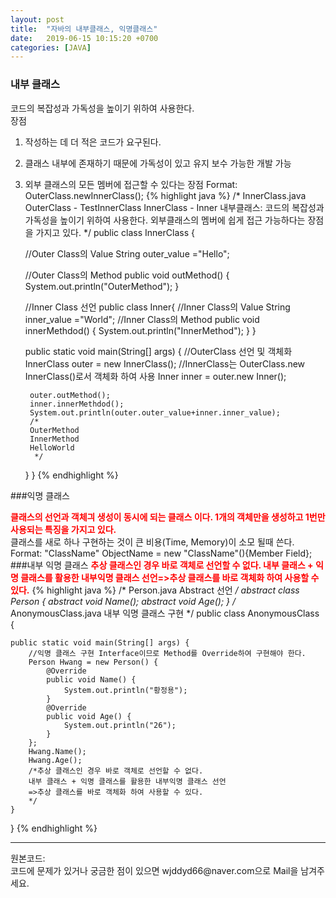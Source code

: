```yaml
---
layout: post
title:  "자바의 내부클래스, 익명클래스"
date:   2019-06-15 10:15:20 +0700
categories: [JAVA]
---
```


###   내부 클래스
코드의 복잡성과 가독성을 높이기 위하여 사용한다.  
장점  
1. 작성하는 데 더 적은 코드가 요구된다.
2. 클래스 내부에 존재하기 때문에 가독성이 있고 유지 보수 가능한 개발 가능
3. 외부 클래스의 모든 멤버에 접근할 수 있다는 장점
Format: OuterClass.newInnerClass();
{% highlight java %}
/*
InnerClass.java
OuterClass - TestInnerClass
InnerClass - Inner
내부클래스: 코드의 복잡성과 가독성을 높이기 위하여 사용한다.
외부클래스의 멤버에 쉽게 접근 가능하다는 장점을 가지고 있다.
*/
public class InnerClass {
	
	//Outer Class의 Value
	String outer_value ="Hello";
	
	//Outer Class의 Method
	public void outMethod() {
		System.out.println("OuterMethod");
	}
	
	//Inner Class 선언
	public class Inner{
		//Inner Class의 Value
		String inner_value ="World";
		//Inner Class의 Method
		public void innerMethdod() {
			System.out.println("InnerMethod");
		}
	}
	
	public static void main(String[] args) {
		//OuterClass 선언 및 객체화
		InnerClass outer = new InnerClass();
		//InnerClass는 OuterClass.new InnerClass()로서 객체화 하여 사용
		Inner inner = outer.new Inner();
		
		outer.outMethod();
		inner.innerMethdod();
		System.out.println(outer.outer_value+inner.inner_value);
		/*
		OuterMethod
		InnerMethod
		HelloWorld
		 */
	}
}
{% endhighlight %}

###익명 클래스

<span style ="color: red">**클래스의 선언과 객체긔 생성이 동시에 되는 클래스 이다. 1개의 객체만을 생성하고 1번만 사용되는 특징을 가지고 있다.**</span>    
클래스를 새로 하나 구현하는 것이 큰 비용(Time, Memory)이 소모 될때 쓴다.
Format: "ClassName" ObjectName = new "ClassName"(){Member Field};  
###내부 익명 클래스
<span style ="color: red">**추상 클래스인 경우 바로 객체로 선언할 수 없다.</span>  <span style ="color: red">내부 클래스 + 익명 클래스를 활용한 내부익명 클래스 선언=>추상 클래스를 바로 객체화 하여 사용할 수 있다.**</span>
{% highlight java %}
/*
Person.java
Abstract 선언
*/
abstract class Person {
	abstract void Name();
	abstract void Age(); 
}
/*
AnonymousClass.java
내부 익명 클래스 구현
*/
public class AnonymousClass {

	public static void main(String[] args) {
		//익명 클래스 구현 Interface이므로 Method를 Override하여 구현해야 한다.
		Person Hwang = new Person() {
			@Override
			public void Name() {
				System.out.println("황정용");	
			}
			@Override
			public void Age() {
				System.out.println("26");	
			}
		};
		Hwang.Name();
		Hwang.Age();
		/*추상 클래스인 경우 바로 객체로 선언할 수 없다.
		내부 클래스 + 익명 클래스를 활용한 내부익명 클래스 선언
		=>추상 클래스를 바로 객체화 하여 사용할 수 있다.
		*/
	}

}
{% endhighlight %}  

<hr>
원본코드: <https://github.com/wjddyd66/JAVA/tree/master/InnerClass><br>
코드에 문제가 있거나 궁금한 점이 있으면 wjddyd66@naver.com으로  Mail을 남겨주세요.